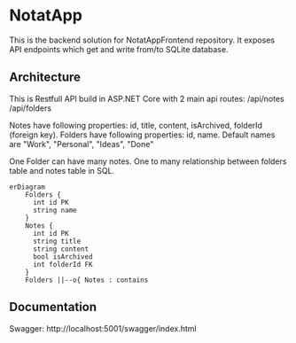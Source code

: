 # NotatApp

This is the backend solution for NotatAppFrontend repository. It exposes API endpoints which get and write from/to SQLite database.

## Architecture

This is Restfull API build in ASP.NET Core with 2 main api routes:
/api/notes
/api/folders

Notes have following properties: id, title, content, isArchived, folderId (foreign key).
Folders have following properties: id, name. Default names are "Work", "Personal", "Ideas", "Done"

One Folder can have many notes. One to many relationship between folders table and notes table in SQL.

```mermaid
erDiagram
    Folders {
      int id PK
      string name
    }
    Notes {
      int id PK
      string title
      string content
      bool isArchived
      int folderId FK
    }
    Folders ||--o{ Notes : contains
```




## Documentation

Swagger: http://localhost:5001/swagger/index.html
